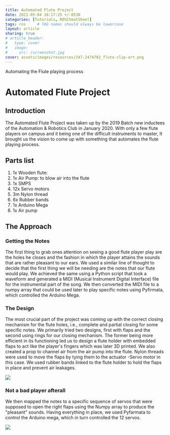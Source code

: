 ```yaml
---
title: Automated Flute Project
date: 2021-05-04 16:17:25 +/-0530
categories: [Tutorials, ROSCheatSheet]
tags: ros     # TAG names should always be lowercase
layout: article
sharing: true
# article_header:
#   type: cover
#   image:
#     src: /screenshot.jpg
cover: assets/images/resources/247-2474702_flute-clip-art.png
---
```

Automating the Flute playing process
<!--more-->


# Automated Flute Project

## Introduction

The Automated Flute Project was taken up by the 2019 Batch new inductees of the Automation & Robotics Club in January 2020. With only a few flute players on campus and it being one of the difficult instruments to master, It brought us the vision to come up with something that automates the flute playing process.

## Parts list

1.  1x Wooden flute:
2.  1x Air Pump: to blow air into the flute
3.  1x SMPS
4.  12x Servo motors
5.  3m Nylon thread
6.  6x Rubber bands
7.  1x Arduino Mega
8.  1x Air pump

## The Approach

### Getting the Notes

The first thing to grab ones attention on seeing a good flute player play are the holes he closes and the fashion in which the player attains the sounds that are rather pleasant to our ears.
We used a similar line of thought to decide that the first thing we will be needing are the notes that our flute would play.
We achieved the same using a Python script that took a waveform and generated a MIDI (Musical Instrument Digital Interface) file for the instrumental part of the song. We then converted the MIDI file to a numpy array that could be used later to play specific notes using Pyfirmata, which controlled the Arduino Mega.

### The Design

The most crucial part of the project was coming up with the correct closing mechanism for the flute holes, i.e., complete and partial closing for some specific notes. We primarily tried two designs, first with flaps and the second using rings for our closing mechanism. The former being more efficient in its functioning led us to design a flute holder with embedded flaps to act like the player's fingers which was later 3D printed. We also created a prop to channel air from the air pump into the flute. Nylon threads were used to move the flaps by tying them to the actuator -Servo motor in this case. We used rubber bands linked to the flute holder to hold the flaps in place and prevent air leakages.

<img src="{{site.baseurl}}/assets/images/resources/WhatsApp Image 2021-07-15 at 10.16.47 AM.jpeg">

### Not a bad player afterall

We then mapped the notes to a specific sequence of servos that were supposed to open the right flaps using the Numpy array to produce the "pleasant" sounds. Having everything in place, we used Pyfarmata to control the Arduino mega, which in turn controlled the 12 servos.

<img src="{{site.baseurl}}/assets/images/resources/WhatsApp Image 2021-07-15 at 10.16.47 AM (1).jpeg">